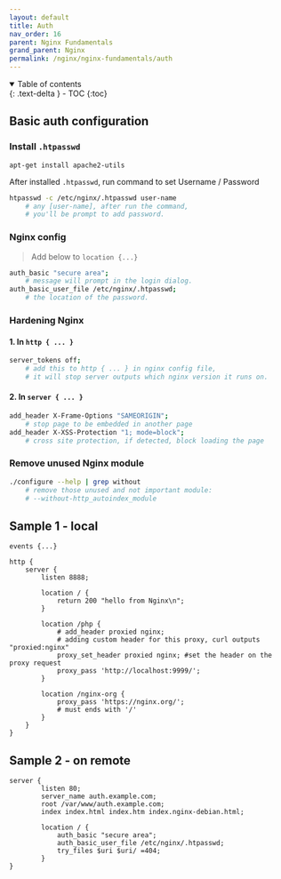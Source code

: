 ```yaml
---
layout: default    
title: Auth
nav_order: 16
parent: Nginx Fundamentals
grand_parent: Nginx
permalink: /nginx/nginx-fundamentals/auth
---
```

<details open markdown="block">
  <summary>
    Table of contents
  </summary>
  {: .text-delta }
- TOC
{:toc}
</details>

## Basic auth configuration

### Install `.htpasswd` 

```
apt-get install apache2-utils 
```

After installed `.htpasswd`, run command to set Username / Password 

```bash
htpasswd -c /etc/nginx/.htpasswd user-name 
    # any [user-name], after run the command, 
    # you'll be prompt to add password.
```

### Nginx config

> Add below to `location {...}`

```bash
auth_basic "secure area";
    # message will prompt in the login dialog. 
auth_basic_user_file /etc/nginx/.htpasswd;
    # the location of the password.
```

### Hardening Nginx 

#### 1. In `http { ... }`

```bash
server_tokens off;
    # add this to http { ... } in nginx config file,
    # it will stop server outputs which nginx version it runs on.
```
#### 2. In `server { ... }`

```bash
add_header X-Frame-Options "SAMEORIGIN"; 
    # stop page to be embedded in another page 
add_header X-XSS-Protection "1; mode=block";
    # cross site protection, if detected, block loading the page 
```

### Remove unused Nginx module 

```bash
./configure --help | grep without 
    # remove those unused and not important module: 
    # --without-http_autoindex_module 
```

## Sample 1 - local 

```nginx
events {...}

http {
    server {
        listen 8888;

        location / {
            return 200 "hello from Nginx\n";
        }

        location /php {
            # add_header proxied nginx;
            # adding custom header for this proxy, curl outputs "proxied:nginx" 
            proxy_set_header proxied nginx; #set the header on the proxy request 
            proxy_pass 'http://localhost:9999/';
        }

        location /nginx-org {
            proxy_pass 'https://nginx.org/';
            # must ends with '/'
        }
    }
}
```

## Sample 2 - on remote

```nginx
server {
        listen 80;
        server_name auth.example.com;
        root /var/www/auth.example.com;
        index index.html index.htm index.nginx-debian.html;

        location / {
            auth_basic "secure area";
            auth_basic_user_file /etc/nginx/.htpasswd;
            try_files $uri $uri/ =404;
        }
}
```